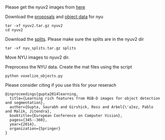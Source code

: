 
Please get the nyuv2 images from [here](https://cs.nyu.edu/~silberman/datasets/nyu_depth_v2.html)

Download the [proposals](https://cmu.box.com/s/vs9mxylim1v09xeld8gk1p249pdqqlqk) and [object data](https://cmu.box.com/s/4gb25203vltk3maykd9p7mell0gpfjh9) for nyu

```
tar -xf nyuv2.tar.gz nyuv2
cd nyuv2
```
Download the [splits](https://cmu.box.com/s/mz64rgzheifglkxjytv8llvoupqfk0t3). Please make sure the splits are in the nyuv2 dir
```
tar -xf nyu_splits.tar.gz splits
```

Move NYU images to nyuv2 dir.


Preprocess the NYU data. Create the mat files using the script

```
python voxelize_objects.py
```




Please consider citing if you use this for your reserach

```
@inproceedings{gupta2014learning,
  title={Learning rich features from RGB-D images for object detection and segmentation},
  author={Gupta, Saurabh and Girshick, Ross and Arbel{\'a}ez, Pablo and Malik, Jitendra},
  booktitle={European Conference on Computer Vision},
  pages={345--360},
  year={2014},
  organization={Springer}
}
```
